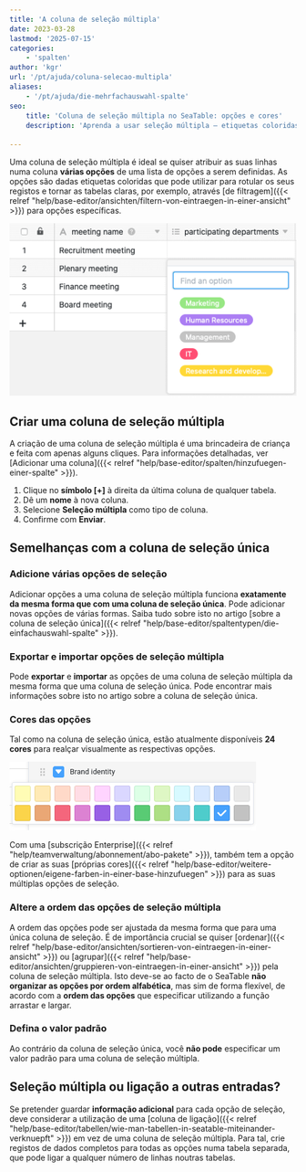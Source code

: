 ```yaml
---
title: 'A coluna de seleção múltipla'
date: 2023-03-28
lastmod: '2025-07-15'
categories:
    - 'spalten'
author: 'kgr'
url: '/pt/ajuda/coluna-selecao-multipla'
aliases:
    - '/pt/ajuda/die-mehrfachauswahl-spalte'
seo:
    title: 'Coluna de seleção múltipla no SeaTable: opções e cores'
    description: 'Aprenda a usar seleção múltipla – etiquetas coloridas, ordenação, exportação, cores personalizadas e diferenças para seleção única.'

---
```


Uma coluna de seleção múltipla é ideal se quiser atribuir as suas linhas numa coluna **várias opções** de uma lista de opções a serem definidas. As opções são dadas etiquetas coloridas que pode utilizar para rotular os seus registos e tornar as tabelas claras, por exemplo, através [de filtragem]({{< relref "help/base-editor/ansichten/filtern-von-eintraegen-in-einer-ansicht" >}}) para opções específicas.

![Tabela de exemplo com uma coluna de seleção múltipla](images/example-table-multiple-select.png)

## Criar uma coluna de seleção múltipla

A criação de uma coluna de seleção múltipla é uma brincadeira de criança e feita com apenas alguns cliques. Para informações detalhadas, ver [Adicionar uma coluna]({{< relref "help/base-editor/spalten/hinzufuegen-einer-spalte" >}}).

1. Clique no **símbolo \[+\]** à direita da última coluna de qualquer tabela.
2. Dê um **nome** à nova coluna.
3. Selecione **Seleção múltipla** como tipo de coluna.
4. Confirme com **Enviar**.

## Semelhanças com a coluna de seleção única

### Adicione várias opções de seleção

Adicionar opções a uma coluna de seleção múltipla funciona **exatamente da mesma forma que com uma coluna de seleção única**. Pode adicionar novas opções de várias formas. Saiba tudo sobre isto no artigo [sobre a coluna de seleção única]({{< relref "help/base-editor/spaltentypen/die-einfachauswahl-spalte" >}}).

### Exportar e importar opções de seleção múltipla

Pode **exportar** e **importar** as opções de uma coluna de seleção múltipla da mesma forma que uma coluna de seleção única. Pode encontrar mais informações sobre isto no artigo sobre a coluna de seleção única.

### Cores das opções

Tal como na coluna de seleção única, estão atualmente disponíveis **24 cores** para realçar visualmente as respectivas opções.

![Cores da coluna de seleção única](images/farben-einfachauswahl.png)

Com uma [subscrição Enterprise]({{< relref "help/teamverwaltung/abonnement/abo-pakete" >}}), também tem a opção de criar as suas [próprias cores]({{< relref "help/base-editor/weitere-optionen/eigene-farben-in-einer-base-hinzufuegen" >}}) para as suas múltiplas opções de seleção.

### Altere a ordem das opções de seleção múltipla

A ordem das opções pode ser ajustada da mesma forma que para uma única coluna de seleção. É de importância crucial se quiser [ordenar]({{< relref "help/base-editor/ansichten/sortieren-von-eintraegen-in-einer-ansicht" >}}) ou [agrupar]({{< relref "help/base-editor/ansichten/gruppieren-von-eintraegen-in-einer-ansicht" >}}) pela coluna de seleção múltipla. Isto deve-se ao facto de o SeaTable **não organizar as opções por ordem alfabética**, mas sim de forma flexível, de acordo com a **ordem das opções** que especificar utilizando a função arrastar e largar.

### Defina o valor padrão

Ao contrário da coluna de seleção única, você **não pode** especificar um valor padrão para uma coluna de seleção múltipla.

## Seleção múltipla ou ligação a outras entradas?

Se pretender guardar **informação adicional** para cada opção de seleção, deve considerar a utilização de uma [coluna de ligação]({{< relref "help/base-editor/tabellen/wie-man-tabellen-in-seatable-miteinander-verknuepft" >}}) em vez de uma coluna de seleção múltipla. Para tal, crie registos de dados completos para todas as opções numa tabela separada, que pode ligar a qualquer número de linhas noutras tabelas.
